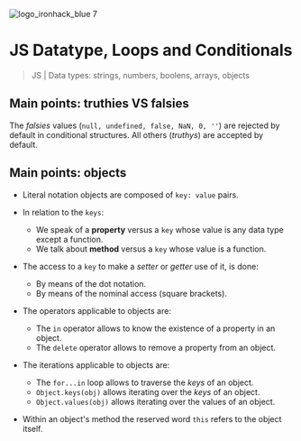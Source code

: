 ![logo_ironhack_blue 7](https://user-images.githubusercontent.com/23629340/40541063-a07a0a8a-601a-11e8-91b5-2f13e4e6b441.png)

# JS Datatype, Loops and Conditionals

> JS | Data types: strings, numbers, boolens, arrays, objects
 
## Main points: truthies VS falsies

The _falsies_ values (`null, undefined, false, NaN, 0, ''`) are rejected by default in conditional structures. All others (_truthys_) are accepted by default.

## Main points: objects

- Literal notation objects are composed of `key: value` pairs.

- In relation to the `keys`:
  - We speak of a **property** versus a `key` whose value is any data type except a function.
  - We talk about **method** versus a `key` whose value is a function.
  
- The access to a `key` to make a _setter_ or _getter_ use of it, is done:
  - By means of the dot notation.
  - By means of the nominal access (square brackets).
  
- The operators applicable to objects are:
  - The `in` operator allows to know the existence of a property in an object.
  - The `delete` operator allows to remove a property from an object.
  
- The iterations applicable to objects are:
  - The `for...in` loop allows to traverse the _keys_ of an object.
  - `Object.keys(obj)` allows iterating over the _keys_ of an object.
  - `Object.values(obj)` allows iterating over the values of an object.
  
 - Within an object's method the reserved word `this` refers to the object itself.
 

